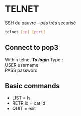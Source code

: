 # TELNET

SSH du pauvre - pas très securisé
```bash
telnet [ip] [port]
```
## Connect to pop3
Within telnet 
***To login***
Type :  
USER username  
PASS password



## Basic commands
- LIST = ls
- RETR id = cat id
- QUIT = exit